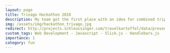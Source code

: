 ```yaml
---
layout: page
title: Trivago Hackathon 2016
description: My team got the first place with an idea for combined trip planning
img: /assets/img/hackathon_trivago.jpg
redirect: http://projects.schleussinger.com/travelkartoffel/data/presentation/#/
custom_tags: Web Development - Javascript - Slick.js - Handlebars.js
importance: 1
category: fun
---
```


